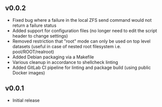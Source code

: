 ## v0.0.2
- Fixed bug where a failure in the local ZFS send command would not return a failure status
- Added support for configuration files (no longer need to edit the script header to change settings)
- Removed restriction that "root" mode can only be used on top level datasets (useful in case of nested root filesystem i.e. pool/ROOT/realroot)
- Added Debian packaging via a Makefile
- Various cleanup in accordance to shellcheck linting
- Added GitLab CI pipeline for linting and package build (using public Docker images)

## v0.0.1
- Initial release
